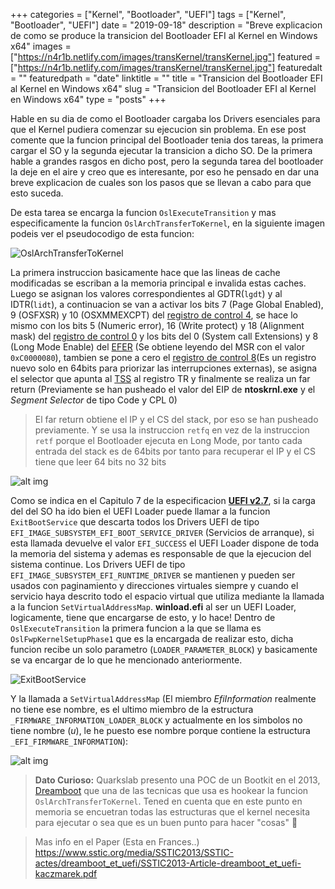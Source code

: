 +++
categories = ["Kernel", "Bootloader", "UEFI"]
tags = ["Kernel", "Bootloader", "UEFI"]
date = "2019-09-18"
description = "Breve explicacion de como se produce la transicion del Bootloader EFI al Kernel en Windows x64"
images = ["https://n4r1b.netlify.com/images/transKernel/transKernel.jpg"]
featured = ["https://n4r1b.netlify.com/images/transKernel/transKernel.jpg"]
featuredalt = ""
featuredpath = "date"
linktitle = ""
title = "Transicion del Bootloader EFI al Kernel en Windows x64"
slug = "Transicion del Bootloader EFI al Kernel en Windows x64"
type = "posts"
+++


Hable en su dia de como el Bootloader cargaba los Drivers esenciales para que el Kernel pudiera comenzar su ejecucion sin problema. En ese post comente que la funcion principal del Bootloader tenia dos tareas, la primera cargar el SO y la segunda ejecutar la transicion a dicho SO. De la primera hable a grandes rasgos en dicho post, pero la segunda tarea del bootloader la deje en el aire y creo que es interesante, por eso he pensado en dar una breve explicacion de cuales son los pasos que se llevan a cabo para que esto suceda.

De esta tarea se encarga la funcion `OslExecuteTransition` y mas especificamente la funcion  `OslArchTransferToKernel`, en la siguiente imagen podeis ver el pseudocodigo de esta funcion:

<img src="/images/transKernel/transfer_2_kernel.jpg" alt="OslArchTransferToKernel" style="margin:auto;"/>

La primera instruccion basicamente hace que las lineas de cache modificadas se escriban a la memoria principal e invalida estas caches. Luego se asignan los valores correspondientes al GDTR(``lgdt``) y al IDTR(`lidt`), a continuacion se van a activar los bits 7 (Page Global Enabled), 9 (OSFXSR) y 10 (OSXMMEXCPT) del [registro de control 4](https://en.wikipedia.org/wiki/Control_register#CR4), se hace lo mismo con los bits 5 (Numeric error), 16 (Write protect) y 18 (Alignment mask) del [registro de control 0](https://en.wikipedia.org/wiki/Control_register#CR0) y los bits del 0 (System call Extensions) y 8 (Long Mode Enable) del [EFER](https://en.wikipedia.org/wiki/Control_register#EFER) (Se obtiene leyendo del MSR con el valor `0xC0000080`), tambien se pone a cero el [registro de control 8](https://en.wikipedia.org/wiki/Control_register#CR8)(Es un registro nuevo solo en 64bits para priorizar las interrupciones externas), se asigna el selector que apunta al [TSS](https://en.wikipedia.org/wiki/Task_state_segment) al registro TR y finalmente se realiza un far return (Previamente se han pusheado el valor del EIP de **ntoskrnl.exe** y el *Segment Selector* de tipo Code y CPL 0)

> El far return obtiene el IP y el CS del stack, por eso se han pusheado previamente. Y se usa la instruccion `retfq` en vez de la instruccion `retf` porque el Bootloader ejecuta en Long Mode, por tanto cada entrada del stack es de 64bits por tanto para recuperar el IP y el CS tiene que leer 64 bits no 32 bits

![alt img](/images/transKernel/transition_retfq.jpg "retfq transition")

Como se indica en el Capitulo 7 de la especificacion [**UEFI v2.7**](https://uefi.org/specifications), si la carga del del SO ha ido bien el UEFI Loader puede llamar a la funcion `ExitBootService` que descarta todos los Drivers UEFI de tipo `EFI_IMAGE_SUBSYSTEM_EFI_BOOT_SERVICE_DRIVER` (Servicios de arranque), si esta llamada devuelve el valor `EFI_SUCCESS` el UEFI Loader dispone de toda la memoria del sistema y ademas es responsable de que la ejecucion del sistema continue. Los Drivers UEFI de tipo `EFI_IMAGE_SUBSYSTEM_EFI_RUNTIME_DRIVER` se mantienen y pueden ser usados con paginamiento y direcciones virtuales siempre y cuando el servicio haya descrito todo el espacio virtual que utiliza mediante la llamada a la funcion `SetVirtualAddressMap`. **winload.efi** al ser un UEFI Loader, logicamente, tiene que encargarse de esto, y lo hace! Dentro de `OslExecuteTransition` la primera funcion a la que se llama es `OslFwpKernelSetupPhase1` que es la encargada de realizar esto, dicha funcion recibe un solo parametro (`LOADER_PARAMETER_BLOCK`) y basicamente se va encargar de lo que he mencionado anteriormente.

<img src="/images/transKernel/ExitBootService.jpg" alt="ExitBootService" style="margin:auto;"/>

Y la llamada a `SetVirtualAddressMap` (El miembro *EfiInformation* realmente no tiene ese nombre, es el ultimo miembro de la estructura `_FIRMWARE_INFORMATION_LOADER_BLOCK` y actualmente en los simbolos no tiene nombre (*u*), le he puesto ese nombre porque contiene la estructura `_EFI_FIRMWARE_INFORMATION`):

![alt img](/images/transKernel/SetVirtualAddress.jpg "SetVirtualAddressMap")


> **Dato Curioso:** Quarkslab presento una POC de un Bootkit en el 2013, [Dreamboot](https://github.com/quarkslab/dreamboot) que una de las tecnicas que usa es hookear la funcion `OslArchTransferToKernel`. Tened en cuenta que en este punto en memoria se encuetran todas las estructuras que el kernel necesita para ejecutar o sea que es un buen punto para hacer "cosas" 🤣

> Mas info en el Paper (Esta en Frances..) https://www.sstic.org/media/SSTIC2013/SSTIC-actes/dreamboot_et_uefi/SSTIC2013-Article-dreamboot_et_uefi-kaczmarek.pdf